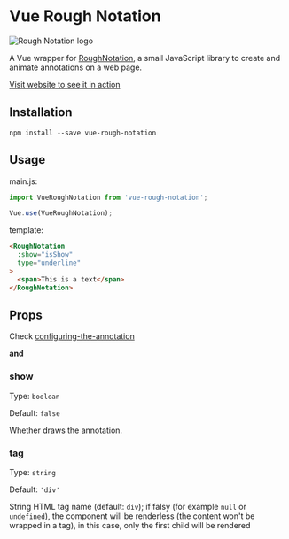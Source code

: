 # Vue Rough Notation

![Rough Notation logo](https://roughnotation.com/images/social.png)

A Vue wrapper for [RoughNotation](https://roughnotation.com/), a small JavaScript library to create and animate annotations on a web page.

[Visit website to see it in action](https://roughnotation.com/)

## Installation

```shell
npm install --save vue-rough-notation
```

## Usage

main.js:

```js
import VueRoughNotation from 'vue-rough-notation';

Vue.use(VueRoughNotation);
```

template:

```html
<RoughNotation
  :show="isShow"
  type="underline"
>
  <span>This is a text</span>
</RoughNotation>
```

## Props

Check [configuring-the-annotation](https://github.com/pshihn/rough-notation#configuring-the-annotation)

**and**

### show

Type: `boolean`

Default: `false`

Whether draws the annotation.

### tag

Type: `string`

Default: `'div'`

String HTML tag name (default: `div`); if falsy (for example `null` or `undefined`), the component will be renderless (the content won't be wrapped in a tag), in this case, only the first child will be rendered
